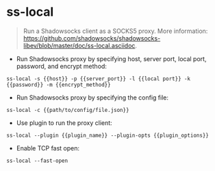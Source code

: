 # ss-local

> Run a Shadowsocks client as a SOCKS5 proxy.
> More information: <https://github.com/shadowsocks/shadowsocks-libev/blob/master/doc/ss-local.asciidoc>.

- Run Shadowsocks proxy by specifying host, server port, local port, password, and encrypt method:

`ss-local -s {{host}} -p {{server_port}} -l {{local port}} -k {{password}} -m {{encrypt_method}}`

- Run Shadowsocks proxy by specifying the config file:

`ss-local -c {{path/to/config/file.json}}`

- Use plugin to run the proxy client:

`ss-local --plugin {{plugin_name}} --plugin-opts {{plugin_options}}`

- Enable TCP fast open:

`ss-local --fast-open`
